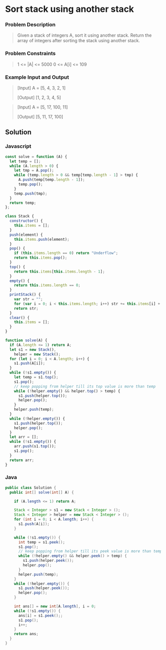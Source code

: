 # Sort stack using another stack

### Problem Description

> Given a stack of integers A, sort it using another stack.
> Return the array of integers after sorting the stack using another stack.

### Problem Constraints

> 1 <= |A| <= 5000
> 0 <= A[i] <= 109

### Example Input and Output

> [Input] A = [5, 4, 3, 2, 1]
>
> [Output] [1, 2, 3, 4, 5]

> [Input] A = [5, 17, 100, 11]
>
> [Output] [5, 11, 17, 100]

## Solution

### Javascript

```javascript
const solve = function (A) {
  let temp = [];
  while (A.length > 0) {
    let tmp = A.pop();
    while (temp.length > 0 && temp[temp.length - 1] > tmp) {
      A.push(temp[temp.length - 1]);
      temp.pop();
    }
    temp.push(tmp);
  }
  return temp;
};
```

```javascript
class Stack {
  constructor() {
    this.items = [];
  }
  push(element) {
    this.items.push(element);
  }
  pop() {
    if (this.items.length == 0) return "Underflow";
    return this.items.pop();
  }
  top() {
    return this.items[this.items.length - 1];
  }
  empty() {
    return this.items.length == 0;
  }
  printStack() {
    var str = "";
    for (var i = 0; i < this.items.length; i++) str += this.items[i] + " ";
    return str;
  }
  clear() {
    this.items = [];
  }
}

function solve(A) {
  if (A.length <= 1) return A;
  let s1 = new Stack(),
    helper = new Stack();
  for (let i = 0; i < A.length; i++) {
    s1.push(A[i]);
  }
  while (!s1.empty()) {
    let temp = s1.top();
    s1.pop();
    // keep popping from helper till its top value is more than temp
    while (!helper.empty() && helper.top() > temp) {
      s1.push(helper.top());
      helper.pop();
    }
    helper.push(temp);
  }
  while (!helper.empty()) {
    s1.push(helper.top());
    helper.pop();
  }
  let arr = [];
  while (!s1.empty()) {
    arr.push(s1.top());
    s1.pop();
  }
  return arr;
}
```

### Java

```java
public class Solution {
  public int[] solve(int[] A) {

    if (A.length <= 1) return A;

    Stack < Integer > s1 = new Stack < Integer > ();
    Stack < Integer > helper = new Stack < Integer > ();
    for (int i = 0; i < A.length; i++) {
      s1.push(A[i]);
    }

    while (!s1.empty()) {
      int temp = s1.peek();
      s1.pop();
      // keep popping from helper till its peek value is more than temp
      while (!helper.empty() && helper.peek() > temp) {
        s1.push(helper.peek());
        helper.pop();
      }
      helper.push(temp);
    }
    while (!helper.empty()) {
      s1.push(helper.peek());
      helper.pop();
    }

    int ans[] = new int[A.length], i = 0;
    while (!s1.empty()) {
      ans[i] = s1.peek();;
      s1.pop();
      i++;
    }
    return ans;
  }
}
```
